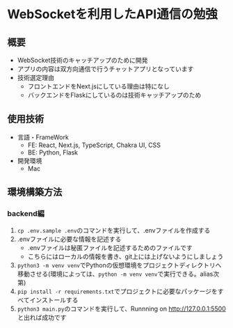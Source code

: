# WebSocketを利用したAPI通信の勉強

## 概要

- WebSocket技術のキャッチアップのために開発
- アプリの内容は双方向通信で行うチャットアプリとなっています
- 技術選定理由
  - フロントエンドをNext.jsにしている理由は特になし
  - バックエンドをFlaskにしているのは技術キャッチアップのため

## 使用技術

- 言語・FrameWork
  - FE: React, Next.js, TypeScript, Chakra UI, CSS
  - BE: Python, Flask
- 開発環境
  - Mac

## 環境構築方法

### backend編

1. ```cp .env.sample .env```のコマンドを実行して、.envファイルを作成する
2. .envファイルに必要な情報を記述する
   - .envファイルは秘匿ファイルを記述するためのファイルです
   - こちらにはローカルの情報を書き、git上には上げないようにしましょう
3. ```python3 -m venv venv```でPythonの仮想環境をプロジェクトディレクトリへ移動させる(環境によっては、```python -m venv venv```で実行できる。alias次第)
4. ```pip install -r requirements.txt```でプロジェクトに必要なパッケージをすべてインストールする
5. ```python3 main.py```のコマンドを実行して、Runnning on <http://127.0.0.1:5500>と出れば成功です
